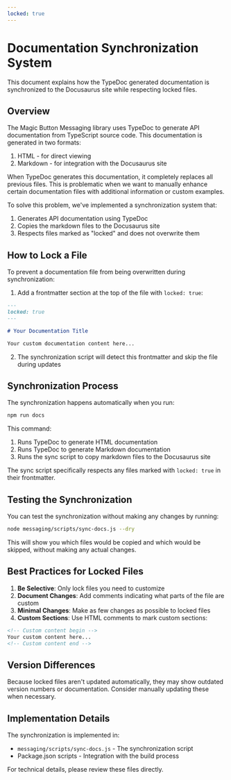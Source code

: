 ```yaml
---
locked: true
---
```


# Documentation Synchronization System

This document explains how the TypeDoc generated documentation is synchronized to the Docusaurus site while respecting locked files.

## Overview

The Magic Button Messaging library uses TypeDoc to generate API documentation from TypeScript source code. This documentation is generated in two formats:
1. HTML - for direct viewing
2. Markdown - for integration with the Docusaurus site

When TypeDoc generates this documentation, it completely replaces all previous files. This is problematic when we want to manually enhance certain documentation files with additional information or custom examples.

To solve this problem, we've implemented a synchronization system that:
1. Generates API documentation using TypeDoc
2. Copies the markdown files to the Docusaurus site
3. Respects files marked as "locked" and does not overwrite them

## How to Lock a File

To prevent a documentation file from being overwritten during synchronization:

1. Add a frontmatter section at the top of the file with `locked: true`:

```markdown
---
locked: true
---

# Your Documentation Title

Your custom documentation content here...
```

2. The synchronization script will detect this frontmatter and skip the file during updates

## Synchronization Process

The synchronization happens automatically when you run:

```bash
npm run docs
```

This command:
1. Runs TypeDoc to generate HTML documentation
2. Runs TypeDoc to generate Markdown documentation
3. Runs the sync script to copy markdown files to the Docusaurus site

The sync script specifically respects any files marked with `locked: true` in their frontmatter.

## Testing the Synchronization

You can test the synchronization without making any changes by running:

```bash
node messaging/scripts/sync-docs.js --dry
```

This will show you which files would be copied and which would be skipped, without making any actual changes.

## Best Practices for Locked Files

1. **Be Selective**: Only lock files you need to customize
2. **Document Changes**: Add comments indicating what parts of the file are custom
3. **Minimal Changes**: Make as few changes as possible to locked files
4. **Custom Sections**: Use HTML comments to mark custom sections:

```markdown
<!-- Custom content begin -->
Your custom content here...
<!-- Custom content end -->
```

## Version Differences

Because locked files aren't updated automatically, they may show outdated version numbers or documentation. Consider manually updating these when necessary.

## Implementation Details

The synchronization is implemented in:
- `messaging/scripts/sync-docs.js` - The synchronization script
- Package.json scripts - Integration with the build process

For technical details, please review these files directly.
